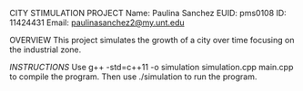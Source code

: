 CITY STIMULATION PROJECT
Name: Paulina Sanchez
EUID: pms0108
ID: 11424431
Email: paulinasanchez2@my.unt.edu

OVERVIEW
This project simulates the growth of a city over time focusing on the industrial zone.

*INSTRUCTIONS*
Use g++ -std=c++11 -o simulation simulation.cpp main.cpp to compile the program.
Then use ./simulation to run the program.
